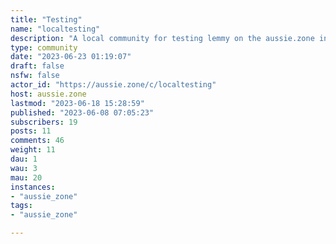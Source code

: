 ```yaml
---
title: "Testing" 
name: "localtesting"
description: "A local community for testing lemmy on the aussie.zone instance."
type: community
date: "2023-06-23 01:19:07"
draft: false
nsfw: false
actor_id: "https://aussie.zone/c/localtesting"
host: aussie.zone
lastmod: "2023-06-18 15:28:59"
published: "2023-06-08 07:05:23"
subscribers: 19
posts: 11
comments: 46
weight: 11
dau: 1
wau: 3
mau: 20
instances:
- "aussie_zone"
tags: 
- "aussie_zone"

---
```


